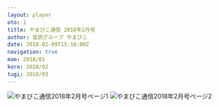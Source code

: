 ```yaml
---
layout: player
oto: 1
title: やまびこ通信 2018年2月号
author: 音訳グループ やまびこ
date: 2018-02-09T15:16:00Z
navigation: true
mae: 2018/01
kore: 2018/02
tugi: 2018/03
---
```

<script>
//<![CDATA[
$(document).ready(function(){

	new jPlayerPlaylist({
		jPlayer: "#jquery_jplayer_1",
		cssSelectorAncestor: "#jp_container_1"
	}, [
		{
			title:"やまびこ通信2018年2月号",
			mp3:"./media/02/sound0001.mp3",
			oga:"./media/02/sound0001.ogg"
		},
		{
			title:"〈1月活動報告〉",
			mp3:"./media/02/sound0002.mp3",
			oga:"./media/02/sound0002.ogg"
		},
		{
			title:"〈2月活動予定〉",
			mp3:"./media/02/sound0003.mp3",
			oga:"./media/02/sound0003.ogg"
		},
		{
			title:"〈録音図書作成〉",
			mp3:"./media/02/sound0004.mp3",
			oga:"./media/02/sound0004.ogg"
		},
		{
			title:"〈対面音訳〉",
			mp3:"./media/02/sound0005.mp3",
			oga:"./media/02/sound0005.ogg"
		},
		{
			title:"〈十条台句会〉",
			mp3:"./media/02/sound0006.mp3",
			oga:"./media/02/sound0006.ogg"
		},
		{
			title:"新入会員から",
			mp3:"./media/02/sound0007.mp3",
			oga:"./media/02/sound0007.ogg"
		},
		{
			title:"Let's try!!",
			mp3:"./media/02/sound0008.mp3",
			oga:"./media/02/sound0008.ogg"
		},
		{
			title:"終わり",
			mp3:"./media/02/sound0009.mp3",
			oga:"./media/02/sound0009.ogg"
		}
	], {
		playlistOptions: {
 		   autoPlay: true
    		},
		swfPath: "./jPlayer-2.9.2/dist/jplayer",
		supplied: "oga, mp3",
		wmode: "window",
		useStateClassSkin: true,
		autoBlur: false,
		smoothPlayBar: true,
		keyEnabled: true
	});
$("#jquery_jplayer_1").jPlayer("volume", 1);
});
//]]>
</script>
<img src="media/02/02-1.png" alt="やまびこ通信2018年2月号ページ1" srcset="media/02/02-1.svg" />
<img src="media/02/02-2.png" alt="やまびこ通信2018年2月号ページ2" srcset="media/02/02-2.svg" />

